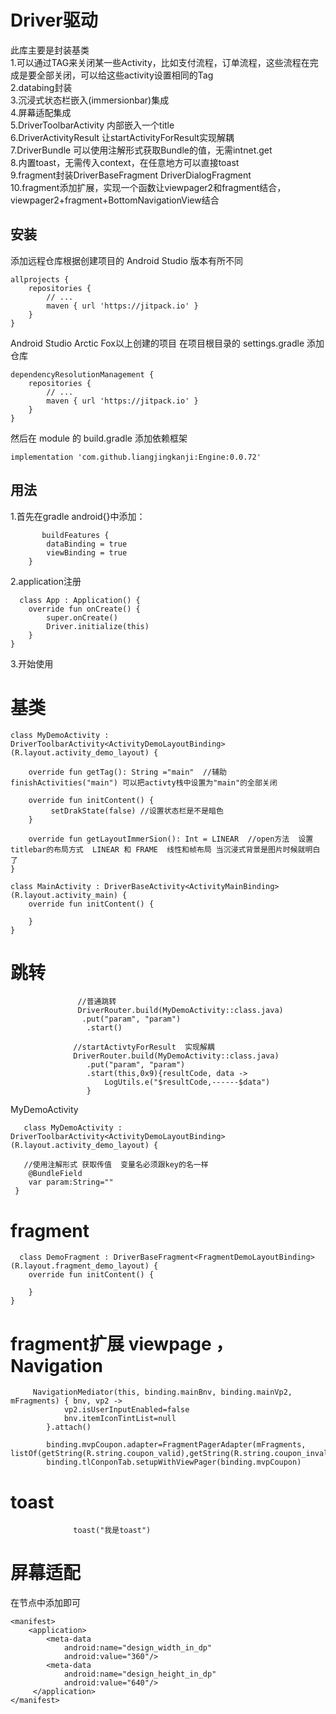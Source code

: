 # Driver驱动

此库主要是封装基类  
    1.可以通过TAG来关闭某一些Activity，比如支付流程，订单流程，这些流程在完成是要全部关闭，可以给这些activity设置相同的Tag  
    2.databing封装  
    3.沉浸式状态栏嵌入(immersionbar)集成  
    4.屏幕适配集成  
    5.DriverToolbarActivity 内部嵌入一个title  
    6.DriverActivityResult 让startActivityForResult实现解耦  
    7.DriverBundle 可以使用注解形式获取Bundle的值，无需intnet.get  
    8.内置toast，无需传入context，在任意地方可以直接toast  
    9.fragment封装DriverBaseFragment  DriverDialogFragment  
    10.fragment添加扩展，实现一个函数让viewpager2和fragment结合，viewpager2+fragment+BottomNavigationView结合  

## 安装


添加远程仓库根据创建项目的 Android Studio 版本有所不同
```
allprojects {
    repositories {
        // ...
        maven { url 'https://jitpack.io' }
    }
}
```
Android Studio Arctic Fox以上创建的项目 在项目根目录的 settings.gradle 添加仓库
```
dependencyResolutionManagement {
    repositories {
        // ...
        maven { url 'https://jitpack.io' }
    }
}
```
然后在 module 的 build.gradle 添加依赖框架  
```
implementation 'com.github.liangjingkanji:Engine:0.0.72'

```
## 用法

   1.首先在gradle  android{}中添加：  
```
       buildFeatures {
        dataBinding = true
        viewBinding = true
    }
```

 2.application注册
```
  class App : Application() {
    override fun onCreate() {
        super.onCreate()
        Driver.initialize(this)
    }
}
```
3.开始使用

# 基类
```
class MyDemoActivity : DriverToolbarActivity<ActivityDemoLayoutBinding>(R.layout.activity_demo_layout) {
     
    override fun getTag(): String ="main"  //辅助  finishActivities("main") 可以把activty栈中设置为"main"的全部关闭 

    override fun initContent() {
         setDrakState(false) //设置状态栏是不是暗色
    }
    
    override fun getLayoutImmerSion(): Int = LINEAR  //open方法  设置titlebar的布局方式  LINEAR 和 FRAME  线性和帧布局 当沉浸式背景是图片时候就明白了
}
```

```
class MainActivity : DriverBaseActivity<ActivityMainBinding>(R.layout.activity_main) {
    override fun initContent() {

    }
}
```
# 跳转

```
               //普通跳转
               DriverRouter.build(MyDemoActivity::class.java)
                .put("param", "param")
                 .start()

              //startActivtyForResult  实现解耦
              DriverRouter.build(MyDemoActivity::class.java)
                 .put("param", "param")
                 .start(this,0x9){resultCode, data ->
                     LogUtils.e("$resultCode,------$data")
                 }
```
  MyDemoActivity
```
   class MyDemoActivity : DriverToolbarActivity<ActivityDemoLayoutBinding>(R.layout.activity_demo_layout) {
 
   //使用注解形式 获取传值  变量名必须跟key的名一样
    @BundleField
    var param:String=""
 }
```


# fragment

```
  class DemoFragment : DriverBaseFragment<FragmentDemoLayoutBinding>(R.layout.fragment_demo_layout) {
    override fun initContent() {
       
    }
}
```
# fragment扩展 viewpage ，Navigation

```
     NavigationMediator(this, binding.mainBnv, binding.mainVp2, mFragments) { bnv, vp2 ->
            vp2.isUserInputEnabled=false
            bnv.itemIconTintList=null
        }.attach()
```

```
        binding.mvpCoupon.adapter=FragmentPagerAdapter(mFragments, listOf(getString(R.string.coupon_valid),getString(R.string.coupon_invalid)))
        binding.tlConponTab.setupWithViewPager(binding.mvpCoupon)
```
# toast
```
              toast("我是toast")
```
# 屏幕适配  
  在节点中添加即可
```
<manifest>
    <application>            
        <meta-data
            android:name="design_width_in_dp"
            android:value="360"/>
        <meta-data
            android:name="design_height_in_dp"
            android:value="640"/>           
     </application>           
</manifest>
```











